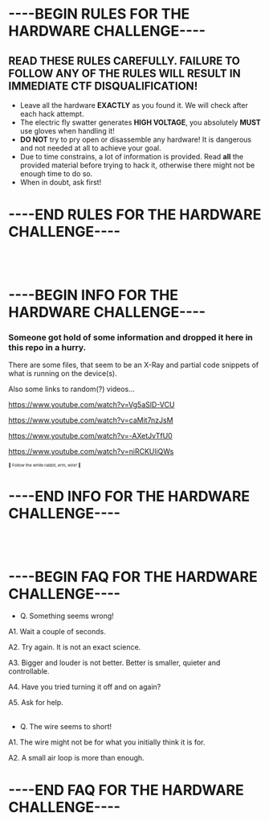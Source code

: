 # ----BEGIN RULES FOR THE HARDWARE CHALLENGE---- 
## READ THESE RULES CAREFULLY. FAILURE TO FOLLOW ANY OF THE RULES WILL RESULT IN IMMEDIATE CTF DISQUALIFICATION!

- Leave all the hardware **EXACTLY** as you found it. We will check after each hack attempt.
- The electric fly swatter generates **HIGH VOLTAGE**, you absolutely **MUST** use gloves when handling it!
- **DO NOT** try to pry open or disassemble any hardware! It is dangerous and not needed at all to achieve your goal.
- Due to time constrains, a lot of information is provided. Read **all** the provided material before trying to hack it, otherwise there might not be enough time to do so.
- When in doubt, ask first!

# ----END RULES FOR THE HARDWARE CHALLENGE---- 
<br><br>
# ----BEGIN INFO FOR THE HARDWARE CHALLENGE---- 
### Someone got hold of some information and dropped it here in this repo in a hurry. 

There are some files, that seem to be an X-Ray and partial code snippets of what is running on the device(s).

Also some links to random(?) videos...

https://www.youtube.com/watch?v=Vg5aSlD-VCU

https://www.youtube.com/watch?v=caMit7nzJsM

https://www.youtube.com/watch?v=-AXetJvTfU0

https://www.youtube.com/watch?v=niRCKUliQWs


<sub><sub><sub>	&#128007; Follow the white rabbit, erm, wire! 	&#128007;</sub></sub></sub>
# ----END INFO FOR THE HARDWARE CHALLENGE---- 
<br><br>
# ----BEGIN FAQ FOR THE HARDWARE CHALLENGE----
- Q. Something seems wrong!

A1. Wait a couple of seconds. 

A2. Try again. It is not an exact science.

A3. Bigger and louder is not better. Better is smaller, quieter and controllable.

A4. Have you tried turning it off and on again?

A5. Ask for help.
<br><br>
- Q. The wire seems to short!

A1. The wire might not be for what you initially think it is for.
 
A2. A small air loop is more than enough.

# ----END FAQ FOR THE HARDWARE CHALLENGE----
